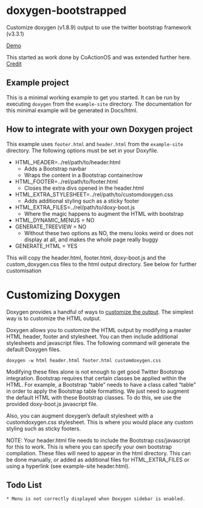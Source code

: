 doxygen-bootstrapped
===================

Customize doxygen (v1.8.9) output to use the twitter bootstrap framework (v3.3.1)

[Demo](https://biogearsengine.com/documentation/index.html)

This started as work done by CoActionOS and was extended further here.
[Credit](http://coactionos.com/embedded%20design%20tips/2014/01/07/Tips-Integrating-Doxygen-and-Bootstrap/)

## Example project

This is a minimal working example to get you started. It can be run by executing `doxygen` from the `example-site` directory. The documentation for this minimal example will be generated in Docs/html.

## How to integrate with your own Doxygen project

This example uses `footer.html` and `header.html` from the `example-site` directory. The following options must be set in your Doxyfile.

* HTML_HEADER=../rel/path/to/header.html
    * Adds a Bootstrap navbar
    * Wraps the content in a Bootstrap container/row
* HTML_FOOTER=../rel/path/to/footer.html
    * Closes the extra divs opened in the header.html
* HTML\_EXTRA_STYLESHEET=../rel/path/to/customdoxygen.css
    * Adds additional styling such as a sticky footer
* HTML\_EXTRA_FILES=../rel/path/to/doxy-boot.js
    * Where the magic happens to augment the HTML with bootstrap
* HTML_DYNAMIC_MENUS   = NO
* GENERATE_TREEVIEW = NO
    * Without these two options as NO, the menu looks weird or does not display at all, and makes the whole page really buggy
* GENERATE_HTML = YES

This will copy the header.html, footer.html, doxy-boot.js and the custom_doxygen.css files to the html output directory. See below for further customisation

# Customizing Doxygen
Doxygen provides a handful of ways to [customize the output](http://www.stack.nl/~dimitri/doxygen/manual/customize.html). The simplest way is to customize the HTML output.

Doxygen allows you to customize the HTML output by modifying a master HTML header, footer and stylesheet. You can then include additional stylesheets and javascript files. The following command will generate the default Doxygen files.

`doxygen -w html header.html footer.html customdoxygen.css`

Modifying these files alone is not enough to get good Twitter Bootstrap integration. Bootstrap requires that certain classes be applied within the HTML. For example, a Bootstrap “table” needs to have a class called “table” in order to apply the Bootstrap table formatting. We just need to augment the default HTML with these Bootstrap classes. To do this, we use the provided doxy-boot.js javascript file.

Also, you can augment doxygen’s default stylesheet with a customdoxygen.css stylesheet. This is where you would place any custom styling such as sticky footers.

NOTE: Your header.html file needs to include the Bootstrap css/javascript for this to work. This is where you can specify your own bootstrap compilation. These files will need to appear in the html directory. This can be done manually, or added as additional files for HTML_EXTRA_FILES or using a hyperlink (see example-site header.html).

## Todo List
    * Menu is not correctly displayed when Doxygen sidebar is enabled.
